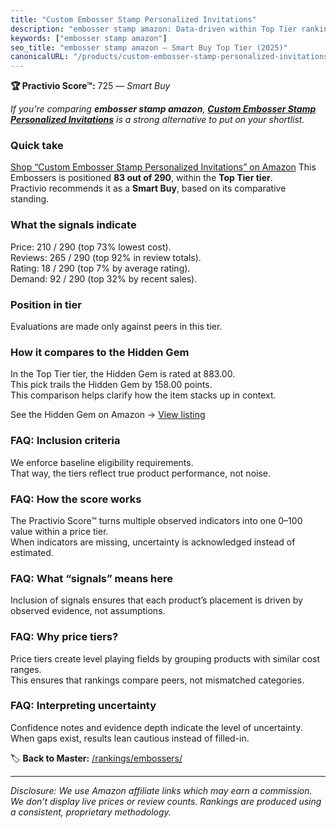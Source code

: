 ```yaml
---
title: "Custom Embosser Stamp Personalized Invitations"
description: "embosser stamp amazon: Data-driven within Top Tier ranking using the Practivio Score™. Positioned by quality, value, demand, findability, momentum."
keywords: ["embosser stamp amazon"]
seo_title: "embosser stamp amazon — Smart Buy Top Tier (2025)"
canonicalURL: "/products/custom-embosser-stamp-personalized-invitations-B0FGCX3KQ1/"
---
```


**🏆 Practivio Score™:** 725 — _Smart Buy_


*If you're comparing **embosser stamp amazon**, **[Custom Embosser Stamp Personalized Invitations](https://www.amazon.com/dp/B0FGCX3KQ1?tag=practivio-20)** is a strong alternative to put on your shortlist.*
### Quick take
[Shop “Custom Embosser Stamp Personalized Invitations” on Amazon](https://www.amazon.com/dp/B0FGCX3KQ1?tag=practivio-20)
This Embossers is positioned **83 out of 290**, within the **Top Tier tier**.  
Practivio recommends it as a **Smart Buy**, based on its comparative standing.

### What the signals indicate
Price: 210 / 290 (top 73% lowest cost).  
Reviews: 265 / 290 (top 92% in review totals).  
Rating: 18 / 290 (top 7% by average rating).  
Demand: 92 / 290 (top 32% by recent sales).

### Position in tier
Evaluations are made only against peers in this tier.

### How it compares to the Hidden Gem
In the Top Tier tier, the Hidden Gem is rated at 883.00.  
This pick trails the Hidden Gem by 158.00 points.  
This comparison helps clarify how the item stacks up in context.  

See the Hidden Gem on Amazon → [View listing](https://www.amazon.com/dp/B07H97H9RQ?tag=practivio-20)

### FAQ: Inclusion criteria
We enforce baseline eligibility requirements.  
That way, the tiers reflect true product performance, not noise.

### FAQ: How the score works
The Practivio Score™ turns multiple observed indicators into one 0–100 value within a price tier.  
When indicators are missing, uncertainty is acknowledged instead of estimated.

### FAQ: What “signals” means here
Inclusion of signals ensures that each product’s placement is driven by observed evidence, not assumptions.

### FAQ: Why price tiers?
Price tiers create level playing fields by grouping products with similar cost ranges.  
This ensures that rankings compare peers, not mismatched categories.

### FAQ: Interpreting uncertainty
Confidence notes and evidence depth indicate the level of uncertainty.  
When gaps exist, results lean cautious instead of filled-in.


🏷️ **Back to Master:** [/rankings/embossers/](/rankings/embossers/)

---
_Disclosure: We use Amazon affiliate links which may earn a commission. We don’t display live prices or review counts. Rankings are produced using a consistent, proprietary methodology._
